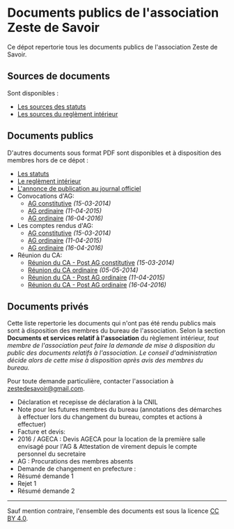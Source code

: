 # Documents publics de l'association Zeste de Savoir

Ce dépot repertorie tous les documents publics de l'association Zeste de Savoir.

## Sources de documents

Sont disponibles :

 - [Les sources des statuts](statuts.md)
 - [Les sources du reglèment intérieur](reglement-interieur.md)


## Documents publics

D'autres documents sous format PDF sont disponibles et à disposition des membres hors de ce dépot :

 - [Les statuts](https://drive.google.com/open?id=0BzabS14KitJgY3p1MTZ1OTJOcms)
 - [Le reglèment intérieur](https://drive.google.com/open?id=0BzabS14KitJgZm1xMnowbkZHOWc)
 - [L'annonce de publication au journal officiel](https://drive.google.com/open?id=0BzabS14KitJgQ0tzX1F1eUdYeGs)
 - Convocations d'AG:
    - [AG constitutive](https://drive.google.com/open?id=0BzabS14KitJgQkJzRzRYbnRfeWc) *(15-03-2014)*
    - [AG ordinaire](https://drive.google.com/open?id=0BzabS14KitJgbG9DYVUyeS1QaGM) *(11-04-2015)*
    - [AG ordinaire](https://drive.google.com/open?id=0BzabS14KitJgVXlEdHRFSEwxdHM) *(16-04-2016)*
 - Les comptes rendus d'AG:
    - [AG constitutive](https://drive.google.com/open?id=0BzabS14KitJgYXl5eW1ZRFQ5NUU) *(15-03-2014)*
    - [AG ordinaire](https://drive.google.com/open?id=0BzabS14KitJgQVZyamZjUEtlTms) *(11-04-2015)*
    - [AG ordinaire](https://drive.google.com/open?id=0BzabS14KitJgcXVqb0Y4R0VyUWM) *(16-04-2016)*
 - Réunion du CA:
    - [Réunion du CA - Post AG constitutive](https://drive.google.com/open?id=0BzabS14KitJgUmFtSmQ5UHFFbms) *(15-03-2014)*
    - [Réunion du CA ordinaire](https://drive.google.com/open?id=0BzabS14KitJgT1RybzJJcnphMWc) *(05-05-2014)*
    - [Réunion du CA - Post AG ordinaire](https://drive.google.com/open?id=0BzabS14KitJgbS1Lc2tDVEhMZ2M) *(11-04-2015)*
    - [Réunion du CA - Post AG ordinaire](https://drive.google.com/open?id=0BzabS14KitJgOXZ5c0UwR095Y0E) *(16-04-2016)*

## Documents privés

Cette liste repertorie les documents qui n'ont pas été rendu publics mais sont à disposition des membres du bureau de l'association. Selon la section **Documents et services relatif à l'association** du règlement intérieur, *tout membre de l'association peut faire la demande de mise à disposition du public des documents relatifs à l'association. Le conseil d'administration décide alors de cette mise à disposition après avis des membres du bureau.*

Pour toute demande particulière, contacter l'association à zestedesavoir@gmail.com.

 - Déclaration et recepisse de déclaration à la CNIL
 - Note pour les futures membres du bureau (annotations des démarches à effectuer lors du changement du bureau, comptes et actions à effectuer)
 - Facture et devis:
  - 2016 / AGECA : Devis AGECA pour la location de la première salle envisagé pour l'AG & Attestation de virement depuis le compte personnel du secretaire 
 - AG : Procurations des membres absents
 - Demande de changement en prefecture :
  - Résumé demande 1
  - Rejet 1
  - Résumé demande 2

-------

Sauf mention contraire, l'ensemble des documents est sous la licence 
[CC BY 4.0](http://creativecommons.org/licenses/by/4.0/).
